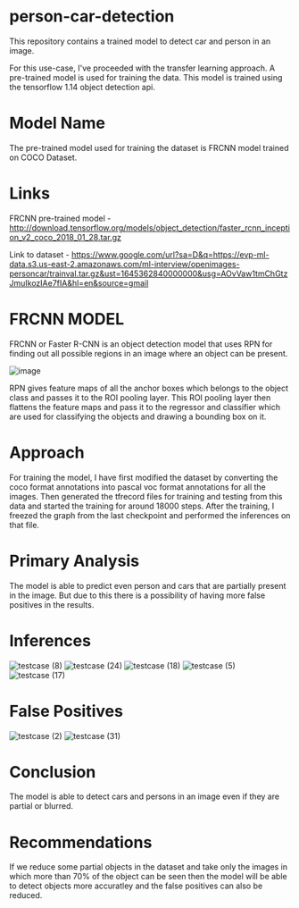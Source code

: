 # person-car-detection
This repository contains a trained model to detect car and person in an image.

For this use-case, I've proceeded with the transfer learning approach. A pre-trained model is used for training the data. This model is trained using the tensorflow 1.14 object detection api.

# Model Name
The pre-trained model used for training the dataset is FRCNN model trained on COCO Dataset.

# Links
FRCNN pre-trained model - http://download.tensorflow.org/models/object_detection/faster_rcnn_inception_v2_coco_2018_01_28.tar.gz

Link to dataset - https://www.google.com/url?sa=D&q=https://evp-ml-data.s3.us-east-2.amazonaws.com/ml-interview/openimages-personcar/trainval.tar.gz&ust=1645362840000000&usg=AOvVaw1tmChGtzJmuIkozIAe7fIA&hl=en&source=gmail

# FRCNN MODEL
FRCNN or Faster R-CNN is an object detection model that uses RPN for finding out all possible regions in an image where an object can be present.

![image](https://user-images.githubusercontent.com/100028415/154803140-695a08f5-c9d7-46f7-81b1-9cafc14fca22.png)

RPN gives feature maps of all the anchor boxes which belongs to the object class and passes it to the ROI pooling layer. This ROI pooling layer then flattens the feature maps and pass it to the regressor and classifier which are used for classifying the objects and drawing a bounding box on it.

# Approach
For training the model, I have first modified the dataset by converting the coco format annotations into pascal voc format annotations for all the images. Then generated the tfrecord files for training and testing from this data and started the training for around 18000 steps. 
After the training, I freezed the graph from the last checkpoint and performed the inferences on that file.

# Primary Analysis
The model is able to predict even person and cars that are partially present in the image. But due to this there is a possibility of having more false positives in the results.

# Inferences
![testcase (8)](https://user-images.githubusercontent.com/100028415/154804914-46b4a2b9-3739-480a-a82b-116638021971.jpg)
![testcase (24)](https://user-images.githubusercontent.com/100028415/154804936-5474338f-068d-4686-82ac-f83334d484a6.jpg)
![testcase (18)](https://user-images.githubusercontent.com/100028415/154805001-dfdc1904-3a7f-4688-a0ce-d9c6e5e9836a.jpg)
![testcase (5)](https://user-images.githubusercontent.com/100028415/154805028-860f0f77-b71e-403c-8149-f06330572312.jpg)
![testcase (17)](https://user-images.githubusercontent.com/100028415/154805263-0f108bbe-8faa-4db6-a332-b4b764308ae1.jpg)

# False Positives
![testcase (2)](https://user-images.githubusercontent.com/100028415/154805087-dd4bf8aa-9a92-49fd-bb4f-a0022e5a9d8a.jpg)
![testcase (31)](https://user-images.githubusercontent.com/100028415/154805209-5d772f95-b182-4e34-a243-562ec4c15924.jpg)

# Conclusion
The model is able to detect cars and persons in an image even if they are partial or blurred. 

# Recommendations
If we reduce some partial objects in the dataset and take only the images in which more than 70% of the object can be seen then the model will be able to detect objects more accuratley and the false positives can also be reduced.

